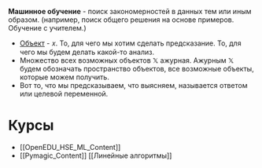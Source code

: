 **Машинное обучение** - поиск закономерностей в данных тем или иным образом. (например, поиск общего решения на основе примеров. Обучение с учителем.)

- <u>Объект</u> - 𝑥. То, для чего мы хотим сделать предсказание. То, для чего мы будем делать какой-то анализ.
- Множество всех возможных объектов 𝕏 ажурная. Ажурным 𝕏 будем обозначать пространство объектов, все возможные объекты, которые можем получить.
- Вот то, что мы предсказываем, что выясняем, называется ответом или целевой переменной.



# Курсы
* [[OpenEDU_HSE_ML_Content]]
* [[Pymagic_Content]]
[[Линейные алгоритмы]]